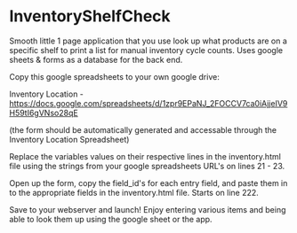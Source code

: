 # InventoryShelfCheck
Smooth little 1 page application that you use  look up what products are on a specific shelf to print a list for manual inventory cycle counts. Uses google sheets & forms as a database for the back end.

Copy this google spreadsheets to your own google drive:

Inventory Location - https://docs.google.com/spreadsheets/d/1zpr9EPaNJ_2FOCCV7ca0iAjjeIV9H59tI6gVNso28qE

(the form should be automatically generated and accessable through the Inventory Location Spreadsheet)

Replace the variables values on their respective lines in the inventory.html file using the strings from your google spreadsheets URL's on lines 21 - 23.

Open up the form, copy the field_id's for each entry field, and paste them in to the appropriate fields in the inventory.html file. Starts on line 222.

Save to your webserver and launch! Enjoy entering various items and being able to look them up using the google sheet or the app.
